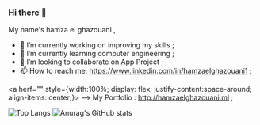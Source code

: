 ### Hi there 👋

My name's hamza el ghazouani ,

- 🔭 I’m currently working on improving my skills ;
- 🌱 I’m currently learning computer engineering ;
- 👯 I’m looking to collaborate on App Project ;
- 📫 How to reach me: https://www.linkedin.com/in/hamzaelghazouani1 ;

<a herf="" style={width:100%; display: flex; justify-content:space-around; align-items: center;}></a>
--> My Portfolio : http://hamzaelghazouani.ml ;

![Top Langs](https://github-readme-stats.vercel.app/api/top-langs/?username=ElghazouaniHamza&layout=compact&theme=radical)
![Anurag's GitHub stats](https://github-readme-stats.vercel.app/api?username=ElghazouaniHamza&show_icons=true&theme=radical)

